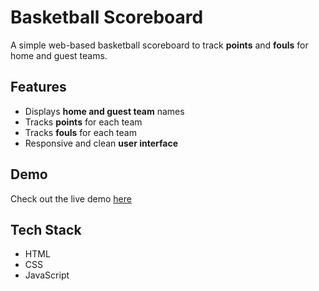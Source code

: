 # Basketball Scoreboard

A simple web-based basketball scoreboard to track **points** and **fouls** for home and guest teams.

## Features
- Displays **home and guest team** names
- Tracks **points** for each team
- Tracks **fouls** for each team
- Responsive and clean **user interface**

## Demo
Check out the live demo [here](basketballscoreboardv2.netlify.app)

## Tech Stack
- HTML
- CSS
- JavaScript


